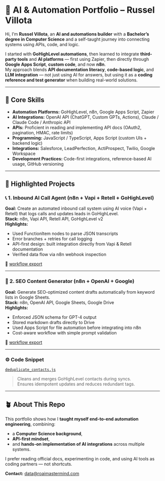 # 🤖 AI & Automation Portfolio – Russel Villota

Hi, I’m **Russel Villota**, an **AI and automations builder** with a **Bachelor’s degree in Computer Science** and a self-taught journey into connecting systems using APIs, code, and logic.

I started with **GoHighLevel automations**, then learned to integrate **third-party tools** and **AI platforms** — first using Zapier, then directly through **Google Apps Script**, **custom code**, and now **n8n**.  
My approach blends **API documentation literacy**, **code-based logic**, and **LLM integration** — not just using AI for answers, but using it as a **coding reference and test generator** when building real-world solutions.

---

## 🧠 Core Skills
- **Automation Platforms:** GoHighLevel, n8n, Google Apps Script, Zapier  
- **AI Integrations:** OpenAI API (ChatGPT, Custom GPTs, Actions), Claude / Claude Code / Anthropic API  
- **APIs:** Proficient in reading and implementing API docs (OAuth2, pagination, HMAC, rate limits)  
- **Programming:** JavaScript / TypeScript, Apps Script (custom UIs + backend logic)  
- **Integrations:** Salesforce, LeadPerfection, ActiProspect, Twilio, Google Workspace  
- **Development Practices:** Code-first integrations, reference-based AI usage, GitHub versioning  

---

## 🚀 Highlighted Projects

### 📞 1. Inbound AI Call Agent (n8n + Vapi + Retell + GoHighLevel)
**Goal:** Create an automated inbound call system using AI voice (Vapi + Retell) that logs calls and updates leads in GoHighLevel.  
**Stack:** n8n, Vapi API, Retell API, GoHighLevel v2  
**Highlights:**  
- Used FunctionItem nodes to parse JSON transcripts  
- Error branches + retries for call logging  
- API-first design: built integration directly from Vapi & Retell documentation  
- Verified data flow via n8n webhook inspection

📁 [workflow export](./workflows/inbound_ai_agent.json)

---

### 🧾 2. SEO Content Generator (n8n + OpenAI + Google)
**Goal:** Generate SEO-optimized content drafts automatically from keyword lists in Google Sheets.  
**Stack:** n8n, OpenAI API, Google Sheets, Google Drive  
**Highlights:**  
- Enforced JSON schema for GPT-4 output  
- Stored markdown drafts directly to Drive  
- Used Apps Script for file automation before integrating into n8n  
- Cost-aware workflow with simple prompt validation  

📁 [workflow export](./workflows/seo_content_generator.json)

---

### ⚙️ Code Snippet
[`deduplicate_contacts.js`](./snippets/deduplicate_contacts.js)  
> Cleans and merges GoHighLevel contacts during syncs.  
> Ensures idempotent updates and reduces redundant tags.

---

## 🪴 About This Repo
This portfolio shows how I **taught myself end-to-end automation engineering**, combining:
- a **Computer Science background**,  
- **API-first mindset**,  
- and **hands-on implementation of AI integrations** across multiple systems.

I prefer reading official docs, experimenting in code, and using AI tools as coding partners — not shortcuts.

**Contact:** data@roaimastermind.com
